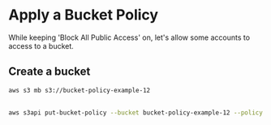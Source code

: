 # Apply a Bucket Policy

While keeping 'Block All Public Access' on, let's allow some accounts to access to a bucket.

## Create a bucket

```sh
aws s3 mb s3://bucket-policy-example-12
```

## 

```sh
aws s3api put-bucket-policy --bucket bucket-policy-example-12 --policy file://policy.json   
```
    